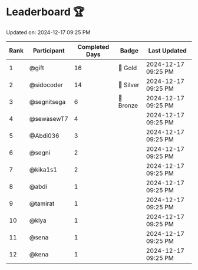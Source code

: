 # Leaderboard 🏆

Updated on: 2024-12-17 09:25 PM

| Rank | Participant       | Completed Days | Badge      | Last Updated         |
|------|-------------------|----------------|------------|----------------------|
| 1    | @gift             | 16             | 🏅 Gold     | 2024-12-17 09:25 PM |
| 2    | @sidocoder        | 14             | 🥈 Silver   | 2024-12-17 09:25 PM |
| 3    | @segnitsega       | 6              | 🥉 Bronze   | 2024-12-17 09:25 PM |
| 4    | @sewasewT7        | 4              |            | 2024-12-17 09:25 PM |
| 5    | @Abdi036          | 3              |            | 2024-12-17 09:25 PM |
| 6    | @segni            | 2              |            | 2024-12-17 09:25 PM |
| 7    | @kika1s1          | 2              |            | 2024-12-17 09:25 PM |
| 8    | @abdi             | 1              |            | 2024-12-17 09:25 PM |
| 9    | @tamirat          | 1              |            | 2024-12-17 09:25 PM |
| 10   | @kiya             | 1              |            | 2024-12-17 09:25 PM |
| 11   | @sena             | 1              |            | 2024-12-17 09:25 PM |
| 12   | @kena             | 1              |            | 2024-12-17 09:25 PM |
